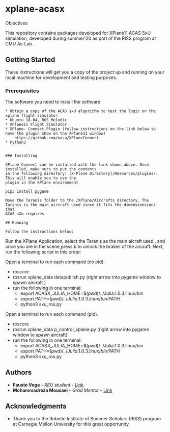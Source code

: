 # xplane-acasx

Objectives

This repository contains packages developed for XPlane11 ACAS SxU simulation, developed during  summer'20 as part of the RISS program at CMU Air Lab. 

## Getting Started

These instructions will get you a copy of the project up and running on your local machine for development and testing purposes. 

### Prerequisites

The software you need to install the software

```
* Obtain a copy of the ACAS sxU algorithm to test the logic on the xplane flight simulator
* Ubuntu 18.04, ROS Melodic
* XPlane11 Flight Simulator
* XPlane- Connect Plugin (follow instructions on the link below to have the plugin show on the XPlane11 window)
    https://github.com/nasa/XPlaneConnect
* Python3
    

### Installing

XPlane Connect can be installed with the link shown above. Once installed, make sure to put the contents 
in the following directory: [X-Plane Directory]/Resources/plugins/. This will enable you to use the 
plugin in the XPlane environment

pip3 install pygame

Move the Taranis folder to the /XPlane/Aircrafts directory. The Taranis is the main aircraft used since it fits the dimensionsions that 
ACAS sXu requires

## Running

Follow the instructions below:

```
Run the XPlane Application, select the Taranis as the main aicraft used., and once you are in the scene,press b to unlock the brakes of the aircraft. 
Next, run the following script in this order: 

Open a terminal to run each command (no pid). 
* roscore
* rosrun xplane_data datapublish.py (right arrow into pygame window to spawn aircraft )
* run the following in one terminal: 
    * export ACASX_JULIA_HOME=$(pwd)/../Julia.1.0.3.linux/bin
    * export PATH=$(pwd)/../Julia.1.0.3.linux/bin:$PATH
    * python3 sxu_ros.py
    

Open a terminal to run each command (pid). 
* roscore
* rosrun xplane_data p_control_xplane.py (right arrow into pygame window to spawn aircraft)
* run the following in one terminal: 
    * export ACASX_JULIA_HOME=$(pwd)/../Julia.1.0.3.linux/bin
    * export PATH=$(pwd)/../Julia.1.0.3.linux/bin:$PATH
    * python3 sxu_ros.py

## Authors

* **Fausto Vega** - *REU student* - [Link](https://github.com/vegaf1)
* **Mohammadreza Mousaei** - *Grad Mentor* - [Link](https://github.com/mmousaei)

## Acknowledgments
* Thank you to the Robotic Institute of Summer Scholars (RISS) program at Carnegie Mellon University for this great opportunity. 


